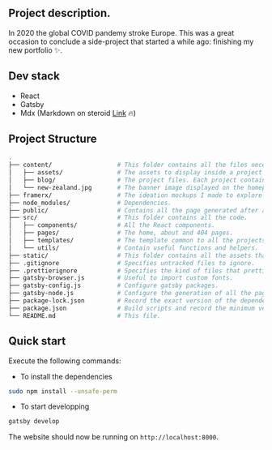 ## Project description.

In 2020 the global COVID pandemy stroke Europe. This was a great occasion to conclude a side-project that started a while ago: finishing my new portfolio ✨.

## Dev stack

- React
- Gatsby
- Mdx (Markdown on steroid [Link](https://mdxjs.com/) 🔥)

## Project Structure

```sh
.
├── content/                  # This folder contains all the files necessary to generate the page (like texts, images etc.).
│   ├── assets/               # The assets to display inside a project (can be an illustration or a carousel picture).
│   ├── blog/                 # The project files. Each project contains a MDX file and it's feature-image folder.
│   └── new-zealand.jpg       # The banner image displayed on the homepage.
├── framerx/                  # The ideation mockups I made to explore different UI display.
├── node_modules/             # Dependencies.
├── public/                   # Contains all the page generated after a build.
├── src/                      # This folder contains all the code.
│   ├── components/           # All the React components.
│   ├── pages/                # The home, about and 404 pages.
│   ├── templates/            # The template common to all the projects.
│   └── utils/                # Contain useful functions and helpers.
├── static/                   # This folder contains all the assets that don't need any preprocessing.
├── .gitignore                # Specifies untracked files to ignore.
├── .prettierignore           # Specifies the kind of files that prettier won't process.
├── gatsby-browser.js         # Useful to import custom fonts.
├── gatsby-config.js          # Configure gatsby packages.
├── gatsby-node.js            # Configure the generation of all the pages for each projects.
├── package-lock.json         # Record the exact version of the dependencies needed.
├── package.json              # Build scripts and record the minimum version of each dependencies required.
└── README.md                 # This file.
```

## Quick start

Execute the following commands:

- To install the dependencies

```bash
sudo npm install --unsafe-perm
```

- To start developping

```bash
gatsby develop
```

The website should now be running on `http://localhost:8000`.

